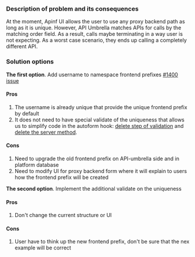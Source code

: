 ### Description of problem and its consequences 
At the moment, Apinf UI allows the user to use any proxy backend path as long as it is unique. However, API Umbrella matches APIs for calls by the matching order field. As a result, calls maybe terminating in a way user is not expecting. As a worst case scenario, they ends up calling a completely different API.

### Solution options
**The first option**. Add username to namespace frontend prefixes [#1400 issue](https://github.com/apinf/platform/issues/1400)

#### Pros
1. The username is already unique that provide the unique frontend prefix by default
2. It does not need to have special validate of the uniqueness that allows us to simplify code in the autoform hook: [delete step of validation](https://github.com/apinf/platform/blob/develop/proxy_backends/client/form/autoform.js#L49-L53) and [delete the server method](https://github.com/apinf/platform/blob/develop/proxy_backends/server/methods.js#L40-L56). 

#### Cons
1. Need to upgrade the old frontend prefix on API-umbrella side and in platform database 
1. Need to modify UI for proxy backend form where it will explain to users how the frontend prefix will be created


**The second option**. Implement the additional validate on the uniqueness

#### Pros
1. Don't change the current structure or UI

#### Cons
1. User have to think up the new frontend prefix, don't be sure that the nex example will be correct
